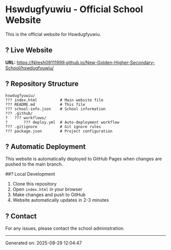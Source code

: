 # Hswdugfyuwiu - Official School Website

This is the official website for Hswdugfyuwiu.

## ? Live Website
**URL:** https://Nitesh09111999.github.io/New-Golden-Higher-Secondary-School/hswdugfyuwiu/

## ? Repository Structure
```
hswdugfyuwiu/
??? index.html          # Main website file
??? README.md           # This file
??? school-info.json    # School information
??? .github/
?   ??? workflows/
?       ??? deploy.yml  # Auto-deployment workflow
??? .gitignore          # Git ignore rules
??? package.json        # Project configuration
```

## ? Automatic Deployment
This website is automatically deployed to GitHub Pages when changes are pushed to the main branch.

##? Local Development
1. Clone this repository
2. Open `index.html` in your browser
3. Make changes and push to GitHub
4. Website automatically updates in 2-3 minutes

## ? Contact
For any issues, please contact the school administration.

---
Generated on: 2025-08-29 12:04:47
